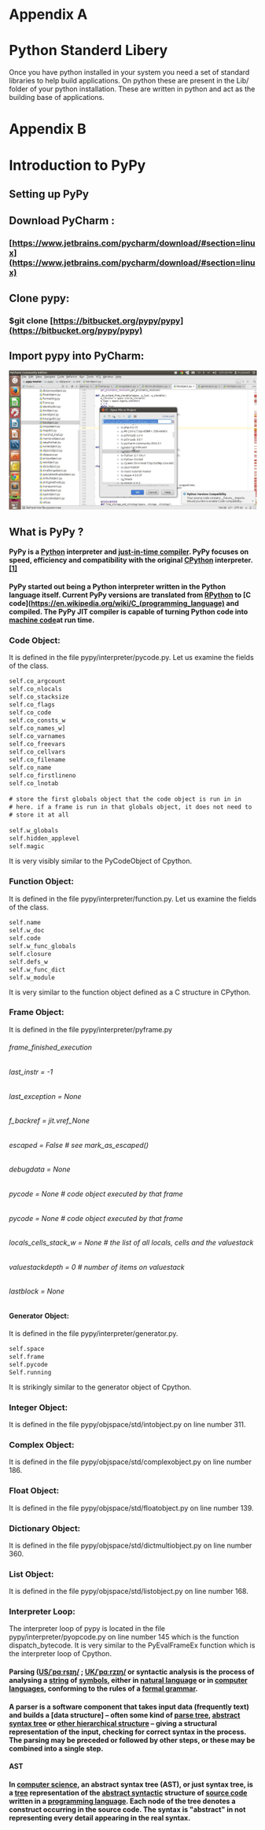 # Appendix A  


# Python Standerd Libery


Once you have python installed in your system you need a set of standard libraries to help build
applications. On python these are present in the Lib/ folder of your python installation. These
are written in python and act as the building base of applications.



# Appendix B

# Introduction to PyPy

## Setting up PyPy

## Download PyCharm :

### [https://www.jetbrains.com/pycharm/download/#section=linux](https://www.jetbrains.com/pycharm/download/#section=linux)
 
## Clone pypy:

### $git clone [https://bitbucket.org/pypy/pypy](https://bitbucket.org/pypy/pypy)

## Import pypy into PyCharm:
![img](img/PyCharm.png)


## What is PyPy ?

#### PyPy is a [Python](https://en.wikipedia.org/wiki/Python_(programming_language)) interpreter and [just-in-time compiler](https://en.wikipedia.org/wiki/Just-in-time_compilation). PyPy focuses on speed, efficiency and compatibility with the original [CPython](https://en.wikipedia.org/wiki/CPython) interpreter.[[1]](https://en.wikipedia.org/wiki/PyPy#cite_note-mission-statement-1)
#### PyPy started out being a Python interpreter written in the Python language itself. Current PyPy versions are translated from [RPython](https://en.wikipedia.org/wiki/PyPy#RPython) to [C code](https://en.wikipedia.org/wiki/C_(programming_language) and compiled. The PyPy JIT compiler is capable of turning Python code into [machine code](https://en.wikipedia.org/wiki/Machine_code)at run time.
### Code Object:
It is defined in the file pypy/interpreter/pycode.py. Let us examine the fields of the class.
```
self.co_argcount
self.co_nlocals
self.co_stacksize
self.co_flags
self.co_code
self.co_consts_w
self.co_names_w]
self.co_varnames
self.co_freevars
self.co_cellvars
self.co_filename
self.co_name
self.co_firstlineno
self.co_lnotab

# store the first globals object that the code object is run in in
# here. if a frame is run in that globals object, it does not need to
# store it at all

self.w_globals
self.hidden_applevel
self.magic
```
It is very visibly similar to the PyCodeObject of Cpython.
### Function Object:
It is defined in the file pypy/interpreter/function.py. Let us examine the fields of the class.
```
self.name
self.w_doc
self.code
self.w_func_globals
self.closure
self.defs_w
self.w_func_dict
self.w_module
```
It is very similar to the function object defined as a C structure in CPython.
### Frame Object:
It is defined in the file pypy/interpreter/pyframe.py

###### frame_finished_execution
###### last_instr = -1
###### last_exception = None
###### f_backref =  jit.vref_None
###### escaped = False # see mark_as_escaped()
###### debugdata = None
###### pycode = None # code object executed by that frame
###### pycode = None # code object executed by that frame
###### locals_cells_stack_w = None # the list of all locals, cells and the valuestack
###### valuestackdepth = 0 # number of items on valuestack
###### lastblock = None
#### Generator Object:
It is defined in the file pypy/interpreter/generator.py.
```
self.space
self.frame
self.pycode
Self.running
```
It is strikingly similar to the generator object of Cpython.
### Integer Object:
It is defined in the file pypy/objspace/std/intobject.py on line number 311.
### Complex Object:
It is defined in the file pypy/objspace/std/complexobject.py on line number 186.
### Float Object:
It is defined in the file pypy/objspace/std/floatobject.py on line number 139.
### Dictionary Object:
It is defined in the file pypy/objspace/std/dictmultiobject.py on line number 360.
### List Object:
It is defined in the file pypy/objspace/std/listobject.py on line number 168.
### Interpreter Loop:
The interpreter loop of pypy is located in the file pypy/interpreter/pyopcode.py on line number 145 which is the function dispatch_bytecode. It is very similar to the PyEvalFrameEx function which is the interpreter loop of Cpython.


#### Parsing ([US/ˈpɑːrsɪŋ/](https://en.wikipedia.org/wiki/Help:IPA_for_English) ; [UK](https://en.wikipedia.org/wiki/British_English)[/ˈpɑːrzɪŋ/](https://en.wikipedia.org/wiki/Help:IPA_for_English) or syntactic analysis is the process of analysing a [string](https://en.wikipedia.org/wiki/String_(computer_science)) of  [symbols](https://en.wikipedia.org/wiki/Symbol_(programming)), either in [natural language](https://en.wikipedia.org/wiki/Natural_language) or in [computer languages](https://en.wikipedia.org/wiki/Computer_languages), conforming to the rules of a [formal grammar](https://en.wikipedia.org/wiki/Formal_grammar).

#### A parser is a software component that takes input data (frequently text) and builds a [data structure] – often some kind of [parse tree](https://en.wikipedia.org/wiki/Data_structure), [abstract syntax tree](https://en.wikipedia.org/wiki/Parse_tree) or [other hierarchical structure](https://en.wikipedia.org/wiki/Abstract_syntax_tree) – giving a structural representation of the input, checking for correct syntax in the process. The parsing may be preceded or followed by other steps, or these may be combined into a single step.

#### AST

#### In [computer science](https://en.wikipedia.org/wiki/Computer_science), an abstract syntax tree (AST), or just syntax tree, is a [tree](https://en.wikipedia.org/wiki/Directed_tree) representation of the [abstract syntactic](https://en.wikipedia.org/wiki/Abstract_syntax) structure of [source code](https://en.wikipedia.org/wiki/Source_code) written in a [programming language](https://en.wikipedia.org/wiki/Programming_language). Each node of the tree denotes a construct occurring in the source code. The syntax is "abstract" in not representing every detail appearing in the real syntax.
